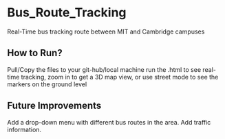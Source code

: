 # Bus_Route_Tracking
Real-Time bus tracking route between MIT and Cambridge campuses

## How to Run?
Pull/Copy the files to your git-hub/local machine run the .html to see real-time tracking, zoom in to get a 3D map view, or use street mode to see the markers on the ground level 

## Future Improvements
Add a drop-down menu with different bus routes in the area.
Add traffic information.
